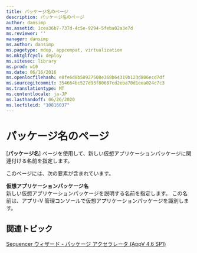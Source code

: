 ```yaml
---
title: パッケージ名のページ
description: パッケージ名のページ
author: dansimp
ms.assetid: 1cea36b7-737d-4c5e-9294-5feba02a3e7d
ms.reviewer: ''
manager: dansimp
ms.author: dansimp
ms.pagetype: mdop, appcompat, virtualization
ms.mktglfcycl: deploy
ms.sitesec: library
ms.prod: w10
ms.date: 06/16/2016
ms.openlocfilehash: e8fe6d8b50927508e368b64319b123d806ecd7df
ms.sourcegitcommit: 354664bc527d93f80687cd2eba70d1eea024c7c3
ms.translationtype: MT
ms.contentlocale: ja-JP
ms.lasthandoff: 06/26/2020
ms.locfileid: "10816037"
---
```

# パッケージ名のページ


[**パッケージ名**] ページを使用して、新しい仮想アプリケーションパッケージに関連付ける名前を指定します。

このページには、次の要素が含まれています。

<a href="" id="virtual-application-package-name"></a>**仮想アプリケーションパッケージ名**  
新しい仮想アプリケーションパッケージを説明する名前を指定します。 この名前は、アプリ-V 管理コンソールで仮想アプリケーションパッケージを識別します。

## 関連トピック


[Sequencer ウィザード - パッケージ アクセラレータ (AppV 4.6 SP1)](sequencer-wizard---package-accelerator--appv-46-sp1-.md)

 

 





